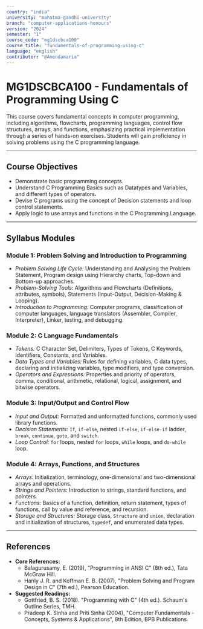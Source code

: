 ```yaml
---
country: "india"
university: "mahatma-gandhi-university"
branch: "computer-applications-honours"
version: "2024"
semester: "1"
course_code: "mg1dscbca100"
course_title: "fundamentals-of-programming-using-c"
language: "english"
contributor: "@Amendamaria"
---
```

# MG1DSCBCA100 - Fundamentals of Programming Using C

This course covers fundamental concepts in computer programming, including algorithms, flowcharts, programming languages, control flow structures, arrays, and functions, emphasizing practical implementation through a series of hands-on exercises. Students will gain proficiency in solving problems using the C programming language.

---
## Course Objectives

* Demonstrate basic programming concepts.
* Understand C Programming Basics such as Datatypes and Variables, and different types of operators.
* Devise C programs using the concept of Decision statements and loop control statements.
* Apply logic to use arrays and functions in the C Programming Language.

---
## Syllabus Modules

### Module 1: Problem Solving and Introduction to Programming
* *Problem Solving Life Cycle:* Understanding and Analysing the Problem Statement, Program design using Hierarchy charts, Top-down and Bottom-up approaches.
* *Problem-Solving Tools:* Algorithms and Flowcharts (Definitions, attributes, symbols), Statements (Input-Output, Decision-Making & Looping).
* *Introduction to Programming:* Computer programs, classification of computer languages, language translators (Assembler, Compiler, Interpreter), Linker, testing, and debugging.

### Module 2: C Language Fundamentals
* *Tokens:* C Character Set, Delimiters, Types of Tokens, C Keywords, Identifiers, Constants, and Variables.
* *Data Types and Variables:* Rules for defining variables, C data types, declaring and initializing variables, type modifiers, and type conversion.
* *Operators and Expressions:* Properties and priority of operators, comma, conditional, arithmetic, relational, logical, assignment, and bitwise operators.

### Module 3: Input/Output and Control Flow
* *Input and Output:* Formatted and unformatted functions, commonly used library functions.
* *Decision Statements:* `If`, `if-else`, nested `if-else`, `if-else-if` ladder, `break`, `continue`, `goto`, and `switch`.
* *Loop Control:* `for` loops, nested `for` loops, `while` loops, and `do-while` loop.

### Module 4: Arrays, Functions, and Structures
* *Arrays:* Initialization, terminology, one-dimensional and two-dimensional arrays and operations.
* *Strings and Pointers:* Introduction to strings, standard functions, and pointers.
* *Functions:* Basics of a function, definition, return statement, types of functions, call by value and reference, and recursion.
* *Storage and Structures:* Storage class, `Structure` and `union`, declaration and initialization of structures, `typedef`, and enumerated data types.

---
## References
* **Core References:**
    * Balagurusamy, E. (2019), "Programming in ANSI C" (8th ed.), Tata McGraw Hill.
    * Hanly J. R. and Koffman E. B. (2007), "Problem Solving and Program Design in C" (7th ed.), Pearson Education.
* **Suggested Readings:**
    * Gottfried, B. S. (2018). "Programming with C" (4th ed.). Schaum's Outline Series, TMH.
    * Pradeep K. Sinha and Priti Sinha (2004), "Computer Fundamentals -Concepts, Systems & Applications", 8th Edition, BPB Publications.
